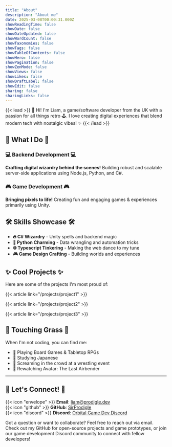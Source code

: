 ```yaml
---
title: "About"
description: "About me"
date: 2025-03-08T00:00:31.000Z
showReadingTime: false
showDate: false
showDateUpdated: false
showWordCount: false
showTaxonomies: false
showTags: false
showTableOfContents: false
showHero: false
showPagination: false
showZenMode: false
showViews: false
showLikes: false
showDraftLabel: false
showEdit: false
sharing: false
sharingLinks: false
---
```

{{< lead >}}
👋 Hi! I'm Liam, a game/software developer from the UK with a passion for all things retro 🕹️. I love creating digital experiences that blend modern tech with nostalgic vibes! ✨
{{< /lead >}}

## 🚀 What I Do 🚀

### 💻 Backend Development 💻
**Crafting digital wizardry behind the scenes!** Building robust and scalable server-side applications using Node.js, Python, and C#.

### 🎮 Game Development 🎮
**Bringing pixels to life!** Creating fun and engaging games & experiences primarily using Unity.

## 🛠️ Skills Showcase 🛠️

- **🔥 C# Wizardry** - Unity spells and backend magic
- **🐍 Python Charming** - Data wrangling and automation tricks
- **🌐 Typescript Tinkering** - Making the web dance to my tune
- **🎮 Game Design Crafting** - Building worlds and experiences

## ✨ Cool Projects ✨

Here are some of the projects I'm most proud of:

{{< article link="/projects/project1" >}}

{{< article link="/projects/project2" >}}

{{< article link="/projects/project3" >}}

## 🌟 Touching Grass 🌟

When I'm not coding, you can find me:

- 🎲 Playing Board Games & Tabletop RPGs
- 🍙 Studying Japanese
- 🤼 Screaming in the crowd at a wrestling event
- 🌊 Rewatching Avatar: The Last Airbender

---
## 🤝 Let's Connect! 🤝

{{< icon "envelope" >}} **Email**: [liam@prodigle.dev](mailto:liam@prodigle.dev)  
{{< icon "github" >}} **GitHub**: [SirProdigle](https://github.com/sirprodigle)  
{{< icon "discord" >}} **Discord**: [Orbital Game Dev Discord](https://discord.gg/87B8dR9)

Got a question or want to collaborate? Feel free to reach out via email. Check out my GitHub for open-source projects and game prototypes, or join our game development Discord community to connect with fellow developers!
